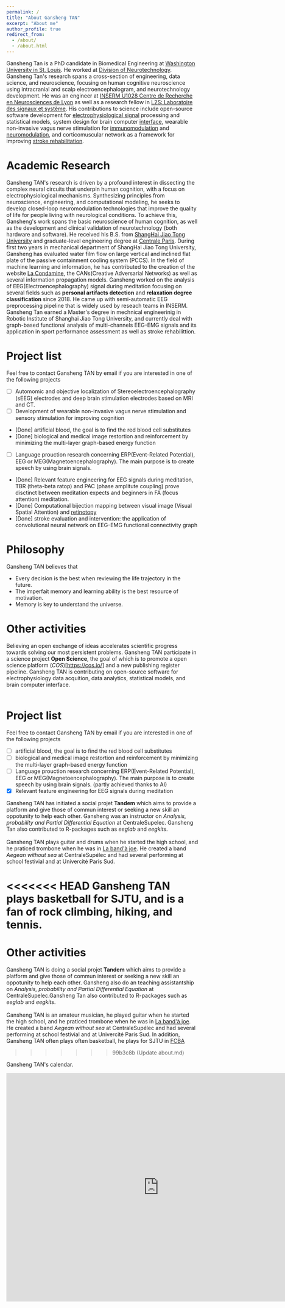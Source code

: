 ```yaml
---
permalink: /
title: "About Gansheng TAN"
excerpt: "About me"
author_profile: true
redirect_from: 
  - /about/
  - /about.html
---
```



Gansheng Tan is a PhD candidate in Biomedical Engineering at [Washington University in St. Louis](https://bme.washu.edu). He worked at [Division of Neurotechnology](https://neurosurgery.wustl.edu/division-of-neurotechnology-2/). Gansheng Tan's research spans a cross-section of engineering, data science, and neuroscience, focusing on human cognitive neuroscience using intracranial and scalp electroencephalogram, and neurotechnology development. He was an engineer at [INSERM U1028 Centre de Recherche en Neurosciences de Lyon](https://sfrsantelyonest.univ-lyon1.fr/centre51-inserm-u1028-cnrs-umr5292.html) as well as a research fellow in [L2S: Laboratoire des signaux et système](http://www.l2s.centralesupelec.fr/). His contributions to science include open-source software development for [electrophysiological signal](https://mne.tools/stable/index.html) processing and statistical models, system design for brain computer [interface](https://ieeexplore.ieee.org/document/9945079), wearable non-invasive vagus nerve stimulation for [immunomodulation](https://elifesciences.org/articles/100088) and [neuromodulation](https://www.brainstimjrnl.com/article/S1935-861X(24)00060-3/fulltext), and corticomuscular network as a framework for improving [stroke rehabilitation](https://pubmed.ncbi.nlm.nih.gov/35366651/).  


Academic Research
=================
Gansheng TAN's research is driven by a profound interest in dissecting the complex neural circuits that underpin human cognition, with a focus on electrophysiological mechanisms. Synthesizing principles from neuroscience, engineering, and computational modeling, he seeks to develop closed-loop neuromodulation technologies that improve the quality of life for people living with neurological conditions. To achieve this, Gansheng's work spans the basic neuroscience of human cognition, as well as the development and clinical validation of neurotechnology (both hardware and software).  He received his B.S. from [ShangHai Jiao Tong University](http://en.sjtu.edu.cn/) and graduate-level engineering degree at [Centrale Paris](https://www.centralesupelec.fr/). During first two years in mechanical department of ShangHai Jiao Tong University, Gansheng has evaluated water film flow on large vertical and inclined flat plate of the passive containment cooling system (PCCS). In the field of machine learning and information, he has contributed to the creation of the website [La Condamine](https://lacondamine.org/), the CANs(Creative Adversarial Networks) as well as several information propagation models. Gansheng worked on the analysis of EEG(Electroencephalography) signal during meditation focusing on several fields such as **personal artifacts detection** and **relaxation degree classification** since 2018. He came up with semi-automatic EEG preprocessing pipeline that is widely used by reseach teams in INSERM. Gansheng Tan earned a Master's degree in mechnical engineerinig  in Robotic Institute of Shanghai Jiao Tong University, and currently deal with graph-based functional analysis of multi-channels EEG-EMG signals and its application in sport performance assessment as well as stroke rehabilittion.

Project list
============

Feel free to contact Gansheng TAN by email if you are interested in one of the following projects
- [ ] Automomic and objective localization of Stereoelectroencephalography (sEEG) electrodes and deep brain stimulation electrodes based on MRI and CT.
- [ ] Development of wearable non-invasive vagus nerve stimulation and sensory stimulation for improving cognition
- [Done] artificial blood, the goal is to find the red blood cell substitutes 
- [Done] biological and medical image restortion and reinforcement by minimizing the multi-layer graph-based energy function
- [ ] Language prouction research concerning ERP(Event-Related Potential), EEG or MEG(Magnetoencephalography). The main purpose is to create speech by using brain signals.
- [Done] Relevant feature engineering for EEG signals during meditation, TBR (theta-beta ratop) and PAC (phase amplitute coupling) prove disctinct between meditation expects and beginners in FA (focus attention) meditation.
- [Done] Computational bijection mapping between visual image (Visual Spatial Attention) and [retinotopy](https://www.sciencedirect.com/topics/neuroscience/retinotopy)
- [Done] stroke evaluation and intervention: the application of convolutional neural network on EEG-EMG functional connectivity graph 

Philosophy
==========
Gansheng TAN believes that
- Every decision is the best when reviewing the life trajectory in the future.
- The imperfait memory and learning ability is the best resource of motivation.
- Memory is key to understand the universe.

Other activities
================
Believing an open exchange of ideas accelerates scientific progress towards solving our most persistent problems. Gansheng TAN participate in a science project **Open Science**, the goal of which is to promote a open science platform (*COS*)[https://cos.io/] and a new publishing register pipeline. Gansheng TAN is contributing on open-source software for electrophysiology data acquition, data analytics, statistical models, and brain computer interface. <br><br>

Project list
============

Feel free to contact Gansheng TAN by email if you are interested in one of the following projects
- [ ] artificial blood, the goal is to find the red blood cell substitutes 
- [ ] biological and medical image restortion and reinforcement by minimizing the multi-layer graph-based energy function
- [ ] Language prouction research concerning ERP(Event-Related Potential), EEG or MEG(Magnetoencephalography). The main purpose is to create speech by using brain signals. (partly achieved thanks to AI)
- [X] Relevant feature engineering for EEG signals during meditation

Gansheng TAN has initiated a social projet **Tandem** which aims to provide a platform and give those of commun interest or seeking a new skill an oppotunity to help each other. Gansheng was an instructor on *Analysis, probability and Partial Differential Equation* at CentraleSupelec. Gansheng Tan also contributed to R-packages such as *eeglab* and *eegkits*. <br><br>
Gansheng TAN plays guitar and drums when he started the high school, and he praticed trombone when he was in [La band'à joe](http://www.bandajoe.com/?page=accueil_accueil). He created a band *Aegean without sea* at CentraleSupélec and had several performing at school festivial and at Univercité Paris Sud. 

<<<<<<< HEAD
Gansheng TAN plays basketball for SJTU, and is a fan of rock climbing, hiking, and tennis.
=======
Other activities
================
Gansheng TAN is doing a social projet **Tandem** which aims to provide a platform and give those of commun interest or seeking a new skill an oppotunity to help each other. Gansheng also do an teaching assistantship on *Analysis, probability and Partial Differential Equation* at CentraleSupelec.Gansheng Tan also contributed to R-packages such as *eeglab* and *eegkits*. <br><br>
Gansheng TAN is an amateur musician, he played guitar when he started the high school, and he praticed trombone when he was in [La band'à joe](http://www.bandajoe.com/?page=accueil_accueil). He created a band *Aegean without sea* at CentraleSupélec and had several performing at school festivial and at Univercité Paris Sud. In addition, Gansheng TAN often plays often basketball, he plays for SJTU in [FCBA](http://w35-associations.apps.paris.fr/searchasso/jsp/site/Portal.jsp?page=searchasso&id=3639) 
>>>>>>> 99b3c8b (Update about.md)

Gansheng TAN's calendar.

<iframe src="https://calendar.google.com/calendar/embed?src=aegean004500%40gmail.com&ctz=Europe%2FParis" style="border: 0" width="800" height="600" frameborder="0" scrolling="no"></iframe>
